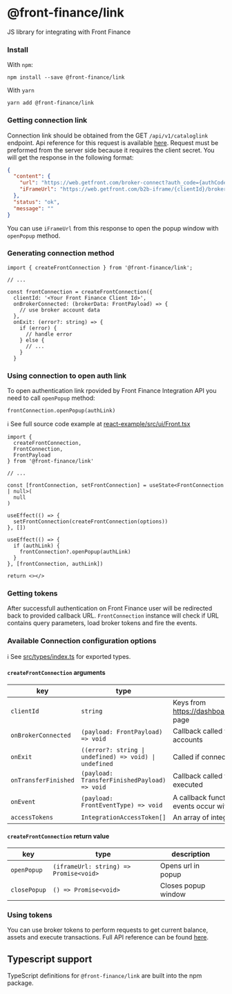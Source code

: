 # @front-finance/link

JS library for integrating with Front Finance

### Install

With `npm`:

```
npm install --save @front-finance/link
```

With `yarn`

```
yarn add @front-finance/link
```

### Getting connection link

Connection link should be obtained from the GET `/api/v1/cataloglink` endpoint. Api reference for this request is available [here](https://integration-api.getfront.com/apireference#tag/Integrations/paths/~1api~1v1~1cataloglink/get). Request must be preformed from the server side because it requires the client secret. You will get the response in the following format:

```json
{
  "content": {
    "url": "https://web.getfront.com/broker-connect?auth_code={authCode}",
    "iFrameUrl": "https://web.getfront.com/b2b-iframe/{clientId}/broker-connect?auth_code={authCode}"
  },
  "status": "ok",
  "message": ""
}
```

You can use `iFrameUrl` from this response to open the popup window with `openPopup` method.

### Generating connection method

```tsx
import { createFrontConnection } from '@front-finance/link';

// ...

const frontConnection = createFrontConnection({
  clientId: '<Your Front Finance Client Id>',
  onBrokerConnected: (brokerData: FrontPayload) => {
    // use broker account data
  },
  onExit: (error?: string) => {
    if (error) {
      // handle error
    } else {
      // ...
    }
  }

```

### Using connection to open auth link

To open authentication link rpovided by Front Finance Integration API you need to call `openPopup` method:

```tsx
frontConnection.openPopup(authLink)
```

ℹ️ See full source code example at [react-example/src/ui/Front.tsx](../../examples/react-example/src/ui/Front.tsx)

```tsx
import {
  createFrontConnection,
  FrontConnection,
  FrontPayload
} from '@front-finance/link'

// ...

const [frontConnection, setFrontConnection] = useState<FrontConnection | null>(
  null
)

useEffect(() => {
  setFrontConnection(createFrontConnection(options))
}, [])

useEffect(() => {
  if (authLink) {
    frontConnection?.openPopup(authLink)
  }
}, [frontConnection, authLink])

return <></>
```

### Getting tokens

After successfull authentication on Front Finance user will be redirected back to provided callback URL.
`FrontConnection` instance will check if URL contains query parameters, load broker tokens and fire the events.

### Available Connection configuration options

ℹ️ See [src/types/index.ts](src/utils/types.ts) for exported types.

#### `createFrontConnection` arguments

| key                  | type                                                   | description                                                                          |
| -------------------- | ------------------------------------------------------ | ------------------------------------------------------------------------------------ |
| `clientId`           | `string`                                               | Keys from https://dashboard.getfront.com/company/keys page                           |
| `onBrokerConnected`  | `(payload: FrontPayload) => void`                      | Callback called when users connects their accounts                                   |
| `onExit`             | `((error?: string \| undefined) => void) \| undefined` | Called if connection not happened                                                    |
| `onTransferFinished` | `(payload: TransferFinishedPayload) => void`           | Callback called when a crypto transfer is executed                                   |
| `onEvent`            | `(payload: FrontEventType) => void`                    | A callback function that is called when various events occur within the Front iframe |
| `accessTokens`       | `IntegrationAccessToken[]`                             | An array of integration access tokens                                                |

#### `createFrontConnection` return value

| key          | type                                   | description         |
| ------------ | -------------------------------------- | ------------------- |
| `openPopup`  | `(iframeUrl: string) => Promise<void>` | Opens url in popup  |
| `closePopup` | `() => Promise<void>`                  | Closes popup window |

### Using tokens

You can use broker tokens to perform requests to get current balance, assets and execute transactions. Full API reference can be found [here](https://integration-api.getfront.com/apireference).

## Typescript support

TypeScript definitions for `@front-finance/link` are built into the npm package.
